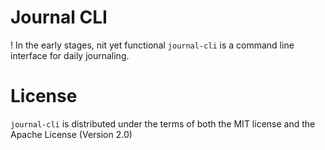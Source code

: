 # Journal CLI
! In the early stages, nit yet functional
`journal-cli` is a command line interface for daily journaling.
# License
`journal-cli` is distributed under the terms of both the MIT license and the Apache License (Version 2.0)
